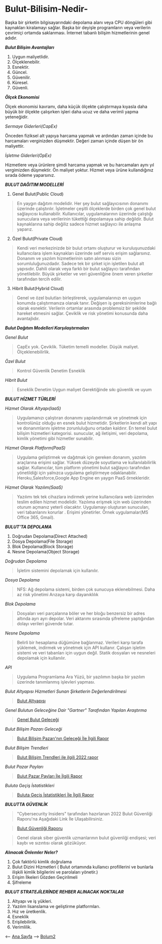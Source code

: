 # Bulut-Bilisim-Nedir-

Başka bir şirketin bilgisayarındaki depolama alanı veya CPU döngüleri gibi kaynakları kiralamayı sağlar. Başka bir deyişle programların veya verilerin çevrimiçi ortamda saklanması. İnternet tabanlı bilişim hizmetlerinin genel adıdır.

_**Bulut Bilişim Avantajları**_
1. Uygun maliyetlidir.
2. Ölçeklenebilir.
3. Esnektir. 
4. Güncel.
5. Güvenilir.
6. Küresel.
7. Güvenli.

_**Ölçek Ekonomisi**_

Ölçek ekonomisi kavramı, daha küçük ölçekte çalıştırmaya kıyasla daha büyük bir ölçekte çalışırken işleri daha ucuz ve daha verimli yapma yeteneğidir.

_Sermaye Giderleri(CapEx)_                                      

Önceden fiziksel alt yapıya harcama yapmak ve ardından zaman içinde bu harcamaları verginizden düşmektir. Değeri zaman içinde düşen bir ön maliyettir. 

_İşletme Giderleri(OpEx)_

Hizmetlere veya ürünlere şimdi harcama yapmak ve bu harcamaları aynı yıl vergimizden düşmektir. Ön maliyet yoktur. Hizmet veya ürüne kullandığınız sırada ödeme yaparsınız.


_**BULUT DAĞITIM MODELLERİ**_

1. Genel Bulut(Public Cloud)
 
> En yaygın dağıtım modelidir.
> Her şey bulut sağlayıcısının donanımı üzerinde çalıştırılır.
> İşletmeler çeşitli ölçeklerde birden çok genel bulut sağlayıcısı kullanabilir.
> Kullanıcılar, uygulamalarının üzerinde çalıştığı sunuculara veya verilerinin tükettiği depolamaya sahip değildir.
> Bulut kaynaklarına sahip değiliz sadece hizmet sağlayıcı ile anlaşma yaparız.

2. Özel Bulut(Private Cloud)

> Kendi veri merkezinizde bir bulut ortamı oluşturur ve kuruluşunuzdaki kullanıcılara işlem kaynakları üzerinde self servis erişim sağlarsınız.
> Donanım ve yazılım hizmetlerinin satın alınması sizin sorumluluğunuzdadır.
> Sadece tek bir şirket için işletilen bulut alt yapısıdır.
> Dahili olarak veya farklı bir bulut sağlayıcı tarafından yönetilebilir. 
> Büyük şirketler ve veri güvenliğine önem veren şirketler tarafından tercih edilir.

3. Hibrit Bulut(Hybrid Cloud)

>  Genel ve özel bulutları birleştirerek, uygulamalarınızı en uygun konumda çalıştırmanıza olanak tanır.
>  Değişen iş gereksinimlerine bağlı olarak esnektir.
>  Verilerin ortamlar arasında problemsiz bir şekilde hareket etmesini sağlar. 
>  Çeviklik ve risk yönetimi konusunda daha avantajlıdır.

_**Bulut Dağıtım Modelleri Karşılaştırmaları**_

_Genel Bulut_

> CapEx yok. 
> Çeviklik.
> Tüketim temelli modeller.
> Düşük maliyet.
> Ölçeklenebilirlik.

_Özel Bulut_

> Kontrol
> Güvenlik
> Denetim
> Esneklik

_Hibrit Bulut_

> Esneklik
> Denetim
> Uygun maliyet
> Gerektiğinde sıkı güvenlik ve uyum


_**BULUT HİZMET TÜRLERİ**_

_Hizmet Olarak Altyapı(IaaS)_

> Uygulamanızı çalıştıran donanımı yapılandırmak ve yönetmek için kontrolünüz olduğu en esnek bulut hizmetidir.
> Şirketlerin kendi alt yapı ve donanımlarını işletme zorunluluğunu ortadan kaldırır.
> En temel bulut bilişim hizmetleri kategorisi.
> sunucular, ağ iletişimi, veri depolama, kimlik yönetimi gibi hizmetler sunabilir.


_Hizmet Olarak Platform(PaaS)_

> Uygulama geliştirmek ve dağıtmak için gereken donanım, yazılım araçlarına erişimi sağlar.
> Yüksek düzeyde soyutlama ve kullanılabilirlik sağlar.
> Kullanıcılar, tüm platform yönetimi bulut sağlayıcı tarafından yönetildiği için yalnızca uygulama geliştirmeye odaklanabilir.
> Heroku,Salesforce,Google App Engine en yaygın PaaS örnekleridir.


_Hizmet Olarak Yazılım(SaaS)_

> Yazılımı tek tek cihazlara indirmek yerine kullanıcılara web üzerinden teslim edilen hizmet modelidir.
> Yazılıma erişmek için web üzerinden oturum açmanız yeterli olacaktır.
> Uygulamayı oluşturan sunucuları, veri tabanlarını korurlar .
> Erişimi yönetirler.
> Örnek uygulamalar(MS Office 365, Gmail).


_**BULUT'TA DEPOLAMA**_

1. Doğrudan Depolama(Direct Attached)
2. Dosya Depolama(File Storage)
3. Blok Depolama(Block Storage)
4. Nesne Depolama(Object Storage)

_Doğrudan Depolama_

> İşletim sistemini depolamak için kullanılır.
> 

_Dosya Depolama_

> NFS: Ağ depolama sistemi, birden çok sunucuya eklenebilmesi.
> Daha az risk yönetimi 
> Arızaya karşı dayanıklılık

_Blok Depolama_

> Dosyaları veri parçalarına böler ve her bloğu benzersiz bir adres altında ayrı ayrı depolar.
> Veri aktarımı sırasında şifreleme yaptığından dolayı verileri güvende tutar.
> 

_Nesne Depolama_

> Belirli bir hesaplama düğümüne bağlanmaz.
> Verileri karşı tarafa yüklemek, indirmek ve yönetmek için API kullanır.
> Çalışan işletim sistemi ve veri tabanları için uygun değil.
> Statik dosyaları ve nesneleri depolamak için kullanılır.

_API_

> Uygulama Programlama Ara Yüzü, bir yazılımın başka bir yazılım üzerinde tanımlanmış işlevleri yapması.

_Bulut Altyapısı Hizmetleri Sunan Şirketlerin Değerlendirilmesi_

> [Bulut Altyapısı](https://www.gartner.com/reviews/market/public-cloud-iaas)

_Genel Bulutun Geleceğine Dair "Gartner" Tarafından Yapılan Araştırma_

> [Genel Bulut Geleceği](https://www.gartner.com/en/newsroom/press-releases/2022-04-19-gartner-forecasts-worldwide-public-cloud-end-user-spending-to-reach-nearly-500-billion-in-2022)

_Bulut Bilişim Pazarı Geleceği_

> [Bulut Bilişim Pazarı'nın Geleceği İle İlgili Rapor](https://www.marketsandmarkets.com/Market-Reports/cloud-computing-market-234.html)

_Bulut Bilişim Trendleri_

> [Bulut Bilişim Trendleri ile ilgili 2022 rapor](https://www.flexera.com/blog/cloud/cloud-computing-trends-2022-state-of-the-cloud-report/)

_Bulut Pazar Payları_

> [Bulut Pazar Payları İle İlgili Rapor](https://kinsta.com/blog/cloud-market-share/)

_Buluta Geçiş İstatistikleri_

> [Buluta Geçiş İstatistikleri İle İlgili Rapor](https://info.flexera.com/CM-REPORT-State-of-the-Cloud)

_**BULUTTA GÜVENLİK**_

> "Cybersecurity Insiders" tarafından hazırlanan 2022 Bulut Güvenliği Raporu'na Aşağıdaki Link İle Ulaşabilirsiniz.

> [Bulut Güvenliği Raporu](https://www.cybersecurity-insiders.com/portfolio/2022-cloud-security-report-check-point/)            

> Genel olarak siber güvenlik uzmanlarının bulut güvenliği endişesi; veri kaybı ve sızıntısı olarak gözüküyor.

_**Alınacak Önlemler Neler?**_

1. Çok faktörlü kimlik doğrulama
2. Bulut Dizini Hizmetleri ( Bulut ortamında kullanıcı profillerini ve bunlarla ilişkili kimlik bilgilerini ve parolaları yönetir.)
3. Erişim İlkeleri Gözden Geçirilmeli
4. Şifreleme

_**BULUT STRATEJİLERİNDE REHBER ALINACAK NOKTALAR**_

1. Altyapı ve iş yükleri.
2. Yazılım lisanslama ve geliştirme platformları.
3. Hız ve üretkenlik.
4. Esneklik 
5. Erişilebilirlik.
6. Verimlilik.

 <-- [Ana Sayfa](https://github.com/MERTTUTUM/Bulut-Bilisim-Nedir-)       --> [Bolum2](https://github.com/MERTTUTUM/Bulut-Bilisim-Nedir-/blob/main/Bolum2.md)
